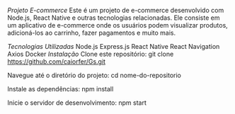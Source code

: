 *Projeto E-commerce*
Este é um projeto de e-commerce desenvolvido com Node.js, React Native e outras tecnologias relacionadas. Ele consiste em um aplicativo de e-commerce onde os usuários podem visualizar produtos, adicioná-los ao carrinho, fazer pagamentos e muito mais.

*Tecnologias Utilizadas*
Node.js
Express.js
React Native
React Navigation
Axios
Docker
*Instalação*
Clone este repositório:
git clone https://github.com/caiorfer/Gs.git

Navegue até o diretório do projeto:
cd nome-do-repositorio

Instale as dependências:
npm install

Inicie o servidor de desenvolvimento:
npm start
